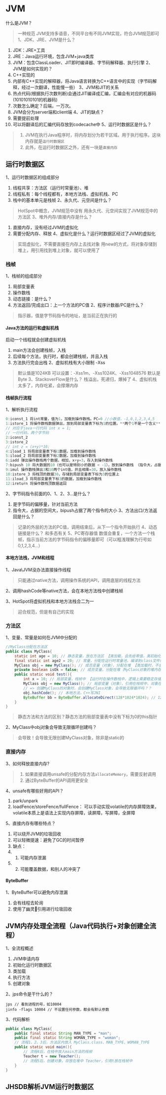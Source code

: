 # JVM
什么是JVM？
> 一种规范
> JVM支持多语音，不同平台有不同JVM实现，符合JVM规范即可
1、JDK、JRE、JVM是什么？
1. JDK：JRE+工具
2. JRE：Java运行环境，包含JVM+java类库
3. JVM：包含ClassLoader、JIT即时编译器、字节码解释器、执行引擎
2、JVM是如何实现的？
1. C++实现的
2. 内部有C++实现的解释器，将Java语言转换为C++语言中的实现（字节码解释，经过一次翻译，性能慢一些）
3、JVM和JIT的关系
1. 热点代码(根据执行次数判断)会通过JIT编译成汇编，汇编会有对应的机器码(10101010101的机器码)
2. 次数怎么确定？后端，一万次。
3. JVM会分为server端和client端
4、JIT的缺点？
1. 需要提前处理
2. 可以将翻译后的汇编代码存放到codecache中
5、运行时数据区是什么？
> 1. JVM在执行Java程序时，将内存划分为若干区域。用于执行程序。这块内存就是`运行时数据区`
> 2. 此外，在运行时数据区之外，还有一块是`直接内存`

## 运行时数据区
1、运行时数据区的组成部分
1. 线程共享：方法区（运行时常量池）、堆
2. 线程私有：每个线程都有，本地方法栈、虚拟机栈、PC
3. 栈中的基本单元是栈帧
2、永久代、元空间是什么？
> HotSpot中概念，JVM规范中没有
> 用永久代、元空间实现了JVM规范中的方法区
3、堆外内存/直接内存是什么？
1. 直接内存，没有经过JVM的虚拟化
2. 需要分配内存、释放
4、虚拟化是什么？运行时数据区经过了JVM的虚拟化
> 实现虚拟化，不需要直接在内存上去找对象
> 用new的方式，将对象存储到堆上，用引用找到堆上对象，就可以使用了

### 栈帧
1、栈帧的组成部分
1. 局部变量表
2. 操作数栈
3. 动态链接：是什么？
4. 方法返回/完成出口：上一个方法的PC值
2、程序计数器/PC是什么？
> 指示器，值是字节码指令的地址，是当前正在执行的
#### Java方法的运行和虚拟机栈
启动一个线程就会创建虚拟机栈
1. main方法会创建栈帧，入栈
2. 后续每个方法，执行时，都会创建栈帧，并且入栈
3. 方法执行完会出栈
2、虚拟机栈有大小限制 -Xss
> 默认值是1024KB
> 可以设置：-Xss1m、-Xss1024K、-Xss1048576 默认是Byte
3、StackoverFlow是什么？
> 栈溢出，死递归，爆掉了
4、虚拟机栈太多了，内存吃紧，会撑爆内存

#### 栈帧执行流程
1、解析执行流程
```c
0:iconst_1 将int常量，值为1，加载到操作数栈。PC=0 //小数值，-1,0,1,2,3,4,5
1:istore_1 将操作数栈数据弹出，放到局部变量表下标为1的位置。**两个1不是一个含义**
// 对应于java一行代码 int x = 1;
// 一行代码，两个字节码
2:iconst_2
3:istore_2
// int z = (x+y)*10;
4:iload_1 将局部变量表下标1数据，加载到操作数栈
5:iload_2 将局部变量表下标2数据，加载到操作数栈
6:iadd 弹出操作数栈两个数据，相加，x+y=3，存入到操作数栈
7:bipush 10 将大数据的10（也可以是特别小的数据 < -1），放到操作数栈 （指令大，占据了两行）因此占据了7和8两个指令
9:imul 操作数栈弹出3和10两个int值，并且相乘=30，放入操作数栈
10:istore_3 将栈顶的数据30，存储到局部变量表下标为3的位置上
11:iload_3 将局部变量表下标3的数据，加载到操作数栈
12:ireturn 将操作数栈顶数据返回
``` 
2、字节码指令前面的0、1、2、3...是什么？
1. 是字节码的偏移量，针对当前方法
2. 指令大，占据的空间大，bipush占据了两个指令的大小
3、方法出口/方法返回是什么？
> 记录的外层的方法的PC值，调用结束后，从下一个指令开始执行
4、动态链接是什么？
> 和多态有关
5、PC寄存器值
> 数值会重复，一个方法一个栈帧，指示当前方法的字节码指令的偏移量即可（可以粗浅理解为行号如0,1,2,3,4...）


#### 本地方法栈，JVM和线程

1、Java\JVM没办法直接操作线程
> 只能通过native方法，调用操作系统的API，调用底层的线程方法

2、调用hashCode等native方法，会在本地方法栈中创建栈帧


3、HotSpot将虚拟机栈和本地方法栈合二为一
> 迎合规范，但是有自己的实现

### 方法区

1、变量、常量是如何在JVM中分配的
```java
//MyClass分配在方法区
public class MyClass{
    static int age = 10; // 静态变量，放在方法区 【类加载，会先给零值，类初始化时给数值10】
    final static int age2 = 20; // 常量，分配在运行时常量池，编译到class文件的常量池中 【类加载，const字段】
    MyClass obj = new MyClass(); // 成员变量（对象），分配在堆 【类加载时，不会执行】
    private boolean isOk = false; // 成员变量，分配在堆（MyClass对象的堆内存中）【类加载时，不会执行】
    public static void test(){
        int x = 10; // 局部变量，栈帧中 【运行时在操作数栈中，逻辑上需要稳定存储时在局部变量表】
        MyClass obj = new MyClass(); // 局部变量（对象），引用在栈帧中，对象在堆中【运行时在操作数栈中，逻辑上需要稳定存储时在局部变量表】
        // => 创建MyClass的对象时，会创建MyClass对象，会导致无限循环吗？？
        obj.hashCode(); // 本地方法，C++写JNI
        ByteBuffer bb = ByteBuffer.allocateDirect(128*1024*1024); // 128MB分配在直接内存中，运行时数据区外内存。
    }
}

```
> 静态方法和方法的区别？静态方法的局部变量表中没有下标为0的this指针


2、MyClass中obj对象会导致无限循环创建吗？
> 会导致！会导致无限创建MyClass对象，除非是static的


### 直接内存

3、如何释放直接内存?
> 1. 如果直接调用unsafe的分配内存方法`allocateMemory`，需要反射调用
> 2. 通过ByteBuffer的API调用更安全

4、unsafe有哪些好用的API？
1. park/unpark
2. loadFence/storeFence/fullFence： 可以手动实现volatile的内存屏障效果，volatile本质上是语法上实现内存屏障，读屏障，写屏障，全屏障

5、直接内存有哪些特点？
1. 可以绕开JVM的垃圾回收
2. 可以轻微提速：避免了GC的时间暂停
3. 缺点：
4. 1. 可能内存泄漏
5. 2. 可能覆盖数据，和别人的冲突了
#### ByteBuffer

1、ByteBuffer可以避免内存泄漏
1. 会有线程去轮询
2. 使用了幽灵👻引用进行垃圾回收

## JVM内存处理全流程（Java代码执行+对象创建全流程）


1、全流程概述
1. JVM申请内存
2. 初始化运行时数据区
3. 类加载
4. 执行方法
5. 创建对象

2、jps命令是干什么的？

```
jps // 看到进程的号，如10004
jinfo -flags 10004 // 不设置任何参数，都会有默认参数
```

3、代码解析
```java
public class MyClass{
    public final static String MAN_TYPE = "man";
    public final static String WOMAN_TYPE = "woman";
    // 流程1、2、3后，方法区内放入 MyClass.class、MAN_TYPE、WOMAN_TYPE
    public static void main(){
        // 流程4后，在栈中放入main方法的栈帧
        Teacher t = new Teacher();
        // 流程5后，创建对象，存放在堆中 Teacher，引用t放在栈帧中
    }
}
```

## JHSDB解析JVM运行时数据区
